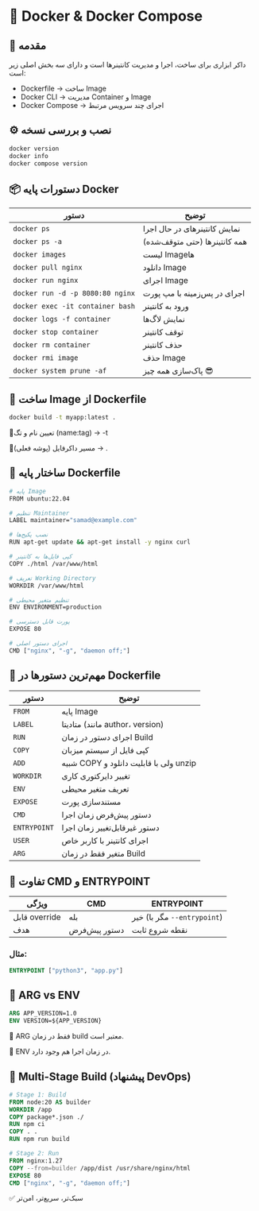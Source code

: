 # 🐳 Docker & Docker Compose

## 🚀 مقدمه

داکر ابزاری برای ساخت، اجرا و مدیریت کانتینرها است و دارای سه بخش اصلی زیر است:

- Dockerfile → ساخت Image
- Docker CLI → مدیریت Container و Image
- Docker Compose → اجرای چند سرویس مرتبط

## ⚙️ نصب و بررسی نسخه

```bash
docker version
docker info
docker compose version
```

## 📦 دستورات پایه Docker

| دستور                            | توضیح                         |
| -------------------------------- | ----------------------------- |
| `docker ps`                      | نمایش کانتینرهای در حال اجرا  |
| `docker ps -a`                   | همه کانتینرها (حتی متوقف‌شده) |
| `docker images`                  | لیست Imageها                  |
| `docker pull nginx`              | دانلود Image                  |
| `docker run nginx`               | اجرای Image                   |
| `docker run -d -p 8080:80 nginx` | اجرای در پس‌زمینه با مپ پورت  |
| `docker exec -it container bash` | ورود به کانتینر               |
| `docker logs -f container`       | نمایش لاگ‌ها                  |
| `docker stop container`          | توقف کانتینر                  |
| `docker rm container`            | حذف کانتینر                   |
| `docker rmi image`               | حذف Image                     |
| `docker system prune -af`        | پاک‌سازی همه چیز 😎           |


## 🧱 ساخت Image از Dockerfile

```bash
docker build -t myapp:latest .
```

🔸تعیین نام و تگ (name:tag) → -t

🔸مسیر داکرفایل (پوشه فعلی) → .

## 🧰 ساختار پایه Dockerfile

```bash
# پایه Image
FROM ubuntu:22.04

# تنظیم Maintainer
LABEL maintainer="samad@example.com"

# نصب پکیج‌ها
RUN apt-get update && apt-get install -y nginx curl

# کپی فایل‌ها به کانتینر
COPY ./html /var/www/html

# تعریف Working Directory
WORKDIR /var/www/html

# تنظیم متغیر محیطی
ENV ENVIRONMENT=production

# پورت قابل دسترسی
EXPOSE 80

# اجرای دستور اصلی
CMD ["nginx", "-g", "daemon off;"]
```

## 🧩 مهم‌ترین دستورها در Dockerfile

| دستور        | توضیح                                  |
| ------------ | -------------------------------------- |
| `FROM`       | پایه Image                             |
| `LABEL`      | متادیتا (مانند author، version)        |
| `RUN`        | اجرای دستور در زمان Build              |
| `COPY`       | کپی فایل از سیستم میزبان               |
| `ADD`        | شبیه COPY ولی با قابلیت دانلود و unzip |
| `WORKDIR`    | تغییر دایرکتوری کاری                   |
| `ENV`        | تعریف متغیر محیطی                      |
| `EXPOSE`     | مستندسازی پورت                         |
| `CMD`        | دستور پیش‌فرض زمان اجرا                |
| `ENTRYPOINT` | دستور غیرقابل‌تغییر زمان اجرا          |
| `USER`       | اجرای کانتینر با کاربر خاص             |
| `ARG`        | متغیر فقط در زمان Build                |

## 🔄 تفاوت CMD و ENTRYPOINT

| ویژگی         | CMD           | ENTRYPOINT                  |
| ------------- | ------------- | --------------------------- |
| قابل override | بله           | خیر (مگر با `--entrypoint`) |
| هدف           | دستور پیش‌فرض | نقطه شروع ثابت              |

### مثال:

```dockerfile
ENTRYPOINT ["python3", "app.py"]
```

## 🧠 ARG vs ENV

```dockerfile
ARG APP_VERSION=1.0
ENV VERSION=${APP_VERSION}
```

🔸 ARG فقط در زمان build معتبر است.

🔸 ENV در زمان اجرا هم وجود دارد.

## 🧩 Multi-Stage Build (پیشنهاد DevOps)

```dockerfile
# Stage 1: Build
FROM node:20 AS builder
WORKDIR /app
COPY package*.json ./
RUN npm ci
COPY . .
RUN npm run build

# Stage 2: Run
FROM nginx:1.27
COPY --from=builder /app/dist /usr/share/nginx/html
EXPOSE 80
CMD ["nginx", "-g", "daemon off;"]
```
✅ سبک‌تر، سریع‌تر، امن‌تر

## 

```bash

```

## 

```bash

```